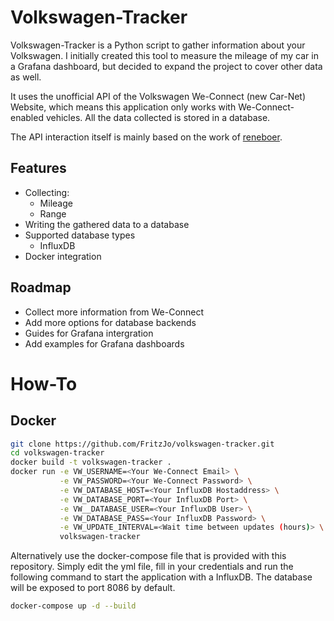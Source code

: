 # Volkswagen-Tracker
Volkswagen-Tracker is a Python script to gather information about your Volkswagen.
I initially created this tool to measure the mileage of my car in a Grafana dashboard, but decided
to expand the project to cover other data as well.

It uses the unofficial API of the Volkswagen We-Connect (new Car-Net) Website, which means this application only works with We-Connect-enabled vehicles.
All the data collected is stored in a database.

The API interaction itself is mainly based on the work of [reneboer](https://github.com/reneboer/python-carnet-client).

## Features
* Collecting:
    * Mileage
    * Range
* Writing the gathered data to a database
* Supported database types
    * InfluxDB
* Docker integration

## Roadmap
* Collect more information from We-Connect
* Add more options for database backends
* Guides for Grafana intergration
* Add examples for Grafana dashboards

# How-To
## Docker
```bash
git clone https://github.com/FritzJo/volkswagen-tracker.git
cd volkswagen-tracker
docker build -t volkswagen-tracker .
docker run -e VW_USERNAME=<Your We-Connect Email> \
           -e VW_PASSWORD=<Your We-Connect Password> \
           -e VW_DATABASE_HOST=<Your InfluxDB Hostaddress> \
           -e VW_DATABASE_PORT=<Your InfluxDB Port> \
           -e VW__DATABASE_USER=<Your InfluxDB User> \
           -e VW_DATABASE_PASS=<Your InfluxDB Password> \
           -e VW_UPDATE_INTERVAL=<Wait time between updates (hours)> \
           volkswagen-tracker
```
Alternatively use the docker-compose file that is provided with this repository.
Simply edit the yml file, fill in your credentials and run the following command to
start the application with a InfluxDB. The database will be exposed to port 8086
by default.
```bash
docker-compose up -d --build
```
